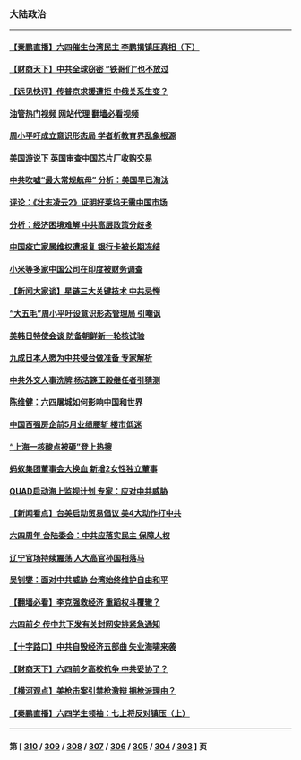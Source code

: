 ### 大陆政治
---
#### [【秦鹏直播】六四催生台湾民主 李鹏揭镇压真相（下）](../../pages/ncid277/n13751958.md?06040845) 
#### [【财商天下】中共全球窃密 “铁哥们”也不放过](../../pages/ncid277/n13751851.md?06040845) 
#### [【远见快评】传普京求援遭拒 中俄关系生变？](../../pages/ncid277/n13751967.md?06040845) 
#### [油管热门视频 网站代理 翻墙必看视频](http://209.222.30.114:81/youtube.html?06040845)
#### [周小平吁成立意识形态局 学者析教育界乱象根源](../../pages/ncid277/n13751928.md?06040845) 
#### [美国游说下 英国审查中国芯片厂收购交易](../../pages/ncid277/n13751935.md?06040845) 
#### [中共吹嘘“最大常规航母” 分析：美国早已淘汰](../../pages/ncid277/n13751624.md?06040845) 
#### [评论：《壮志凌云2》证明好莱坞无需中国市场](../../pages/ncid277/n13751832.md?06040845) 
#### [分析：经济困境难解 中共高层政策分歧多](../../pages/ncid277/n13751862.md?06040845) 
#### [中国疫亡家属维权遭报复 银行卡被长期冻结](../../pages/ncid277/n13751725.md?06040845) 
#### [小米等多家中国公司在印度被财务调查](../../pages/ncid277/n13751723.md?06040845) 
#### [【新闻大家谈】星链三大关键技术 中共忌惮](../../pages/ncid277/n13751708.md?06040845) 
#### [“大五毛”周小平吁设意识形态管理局 引嘲讽](../../pages/ncid277/n13751619.md?06040845) 
#### [美韩日特使会谈 防备朝鲜新一轮核试验](../../pages/ncid277/n13751641.md?06040845) 
#### [九成日本人愿为中共侵台做准备 专家解析](../../pages/ncid277/n13751736.md?06040845) 
#### [中共外交人事洗牌 杨洁篪王毅继任者引猜测](../../pages/ncid277/n13751705.md?06040845) 
#### [陈维健：六四屠城如何影响中国和世界](../../pages/ncid277/n13751351.md?06040845) 
#### [中国百强房企前5月业绩腰斩 楼市低迷](../../pages/ncid277/n13751706.md?06040845) 
#### [“上海一核酸点被砸”登上热搜](../../pages/ncid277/n13751565.md?06040845) 
#### [蚂蚁集团董事会大换血 新增2女性独立董事](../../pages/ncid277/n13751539.md?06040845) 
#### [QUAD启动海上监视计划 专家：应对中共威胁](../../pages/ncid277/n13750988.md?06040845) 
#### [【新闻看点】台美启动贸易倡议 美4大动作打中共](../../pages/ncid277/n13751273.md?06040845) 
#### [六四周年 台陆委会：中共应落实民主 保障人权](../../pages/ncid277/n13751442.md?06040845) 
#### [辽宁官场持续震荡 人大高官孙国相落马](../../pages/ncid277/n13751508.md?06040845) 
#### [吴钊燮：面对中共威胁 台湾始终维护自由和平](../../pages/ncid277/n13751361.md?06040845) 
#### [【翻墙必看】李克强救经济 重蹈权斗覆辙？](../../pages/ncid277/n13751347.md?06040845) 
#### [六四前夕 传中共下发有关封网安排紧急通知](../../pages/ncid277/n13751339.md?06040845) 
#### [【十字路口】中共自毁经济五部曲 失业海啸来袭](../../pages/ncid277/n13751263.md?06040845) 
#### [【财商天下】六四前夕高校抗争 中共妥协了？](../../pages/ncid277/n13751091.md?06040845) 
#### [【横河观点】美枪击案引禁枪激辩 拥枪派理由？](../../pages/ncid277/n13751269.md?06040845) 
#### [【秦鹏直播】六四学生领袖：七上将反对镇压（上）](../../pages/ncid277/n13751038.md?06040845) 

---
#### 第 [ [310](./310.md?06040845) / [309](./309.md?06040845) / [308](./308.md?06040845) / [307](./307.md?06040845) / [306](./306.md?06040845) / [305](./305.md?06040845) / [304](./304.md?06040845) / [303](./303.md?06040845) ] 页
